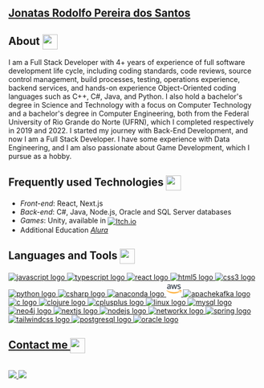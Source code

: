 ## <a href="https://www.linkedin.com/in/jonatas-rodolfo-santos/"> Jonatas Rodolfo Pereira dos Santos </a>
 
## About <img align="center" height="30" width="30" src="https://github.com/rodolfostark/rodolfostark/assets/40967087/a8d017c7-95d1-4050-b49d-744989a8e131" target="_blank"/>
I am a Full Stack Developer with 4+ years of experience of full software development life cycle, including coding standards, code reviews, source control management, build processes, testing, operations experience, backend services, and hands-on experience Object-Oriented coding languages such as C++, C#, Java, and Python. I also hold a bachelor's degree in Science and Technology with a focus on Computer Technology and a bachelor's degree in Computer Engineering, both from the Federal University of Rio Grande do Norte (UFRN), which I completed respectively in 2019 and 2022. I started my journey with Back-End Development, and now I am a Full Stack Developer. I have some experience with Data Engineering, and I am also passionate about Game Development, which I pursue as a hobby.

## Frequently used Technologies <img align="center" height="30" width="30" src="https://github.com/rodolfostark/rodolfostark/assets/40967087/4ff72145-9780-4841-96b5-0a0a0594929e" target="_blank"/>
- <i>Front-end</i>: React, Next.js
- <i>Back-end</i>: C#, Java, Node.js, Oracle and SQL Server databases
- <i>Games</i>: Unity, available in <a href="https://rodolfostark.itch.io/"><img align="center" alt="Itch.io" src="https://img.shields.io/badge/Itch-%23FF0B34.svg?style=flat&logo=Itch.io&logoColor=white"/></a>
- Additional Education <a href="https://cursos.alura.com.br/user/rodolfojonatas"><i>Alura</i></a>

## Languages ​​and Tools <img align="center" height="30" width="30" src="https://github.com/rodolfostark/rodolfostark/assets/40967087/b9299278-0dd6-4ef1-9f2e-a16fff5fd39e" target="_blank"/>
<div>
  <a href="https://github.com/rodolfostark">
  <img src="https://cdn.jsdelivr.net/gh/devicons/devicon/icons/javascript/javascript-original.svg" height="30" alt="javascript logo"  />
  <img src="https://cdn.jsdelivr.net/gh/devicons/devicon/icons/typescript/typescript-original.svg" height="30" alt="typescript logo"  />
  <img src="https://cdn.jsdelivr.net/gh/devicons/devicon/icons/react/react-original.svg" height="30" alt="react logo"  />
  <img src="https://cdn.jsdelivr.net/gh/devicons/devicon/icons/html5/html5-original.svg" height="30" alt="html5 logo"  />
  <img src="https://cdn.jsdelivr.net/gh/devicons/devicon/icons/css3/css3-original.svg" height="30" alt="css3 logo"  />
  <img src="https://cdn.jsdelivr.net/gh/devicons/devicon/icons/python/python-original.svg" height="30" alt="python logo"  />
  <img src="https://cdn.jsdelivr.net/gh/devicons/devicon/icons/csharp/csharp-original.svg" height="30" alt="csharp logo"  />
  <img src="https://cdn.jsdelivr.net/gh/devicons/devicon/icons/anaconda/anaconda-original.svg" height="30" alt="anaconda logo"  />
  <img src="https://raw.githubusercontent.com/devicons/devicon/v2.16.0/icons/amazonwebservices/amazonwebservices-original-wordmark.svg" height="30" alt="amazonwebservices logo"  />
  <img src="https://cdn.jsdelivr.net/gh/devicons/devicon/icons/apachekafka/apachekafka-original.svg" height="30" alt="apachekafka logo"  />
  <img src="https://cdn.jsdelivr.net/gh/devicons/devicon/icons/c/c-original.svg" height="30" alt="c logo"  />
  <img src="https://cdn.jsdelivr.net/gh/devicons/devicon/icons/clojure/clojure-original.svg" height="30" alt="clojure logo"  />
  <img src="https://cdn.jsdelivr.net/gh/devicons/devicon/icons/cplusplus/cplusplus-original.svg" height="30" alt="cplusplus logo"  />
  <img src="https://cdn.jsdelivr.net/gh/devicons/devicon/icons/linux/linux-original.svg" height="30" alt="linux logo"  />
  <img src="https://cdn.jsdelivr.net/gh/devicons/devicon/icons/mysql/mysql-original.svg" height="30" alt="mysql logo"  />
  <img src="https://cdn.jsdelivr.net/gh/devicons/devicon/icons/neo4j/neo4j-original.svg" height="30" alt="neo4j logo"  />
  <img src="https://cdn.jsdelivr.net/gh/devicons/devicon/icons/nextjs/nextjs-original.svg" height="30" alt="nextjs logo"  />
  <img src="https://cdn.jsdelivr.net/gh/devicons/devicon/icons/nodejs/nodejs-original.svg" height="30" alt="nodejs logo"  />
  <img src="https://cdn.jsdelivr.net/gh/devicons/devicon/icons/networkx/networkx-original.svg" height="30" alt="networkx logo"  />
  <img src="https://cdn.jsdelivr.net/gh/devicons/devicon/icons/spring/spring-original.svg" height="30" alt="spring logo"  />
  <img src="https://cdn.jsdelivr.net/gh/devicons/devicon/icons/tailwindcss/tailwindcss-original-wordmark.svg" height="30" alt="tailwindcss logo"  />
  <img src="https://cdn.jsdelivr.net/gh/devicons/devicon/icons/postgresql/postgresql-original.svg" height="30" alt="postgresql logo"  />
  <img src="https://cdn.jsdelivr.net/gh/devicons/devicon/icons/oracle/oracle-original.svg" height="30" alt="oracle logo"  />
</div>
   
## Contact me <img align="center" height="30" width="30" src="https://github.com/rodolfostark/rodolfostark/assets/40967087/854b0ad3-6e12-4b97-941b-cc6bf7434c77" target="_blank"/>
<div style="display: inline_block"><br>
 <a href="https://www.linkedin.com/in/jonatas-rodolfo-santos/">
  <img src="https://img.shields.io/badge/LinkedIn-0077B5?style=for-the-badge&logo=linkedin&logoColor=white" target="_blank">
 </a>
 <a href="mailto:rodolfojonatas@outlook.com">
  <img src="https://img.shields.io/badge/Microsoft_Outlook-0078D4?style=for-the-badge&logo=microsoft-outlook&logoColor=white" target="_blank">
 </a>
</div>
